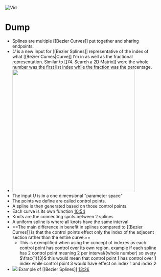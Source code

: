 ![Vid](https://youtu.be/jvPPXbo87ds?t=600)

# Dump 
- Splines are multiple [[Bezier Curves]] put together and sharing endpoints.
- $U$ is a new input  for [[Bezier Splines]] representative of the index of what [[Bezier Curves|Curve]] I'm in as well as the fractional representation. Similar to [[74. Search a 2D Matrix]] were the whole number was the first list index while the fraction was the percentage.
- <img src = "https://i.imgur.com/ADdsRlK.png" width =400>
- The input $U$ is in a one dimensional "parameter space"
- The points we define are called control points.
- A spline is then generated based on those control points.
- Each curve is its own function [10:54](https://youtu.be/jvPPXbo87ds?t=654)
- Knots are the connecting spots between 2 splines
- A uniform spline is where all knots have the same interval.
- ==The main difference in benefit in splines compared to [[Bezier Curves]] is that the control points effect  only the index of the adjacent section rather than the entire curve.== 
	- This is exemplified when using the concept of indexes as each control point has control over its own region. example if each spline has 2 control point meaning 2 per interval/(whole number) so every $\frac{1}{3}$ this would mean that control point  1 has control over 1 index while control point 3 would have effect on index 1 and index 2
- ![](https://i.imgur.com/L61h2Qr.png) Example of [[Bezier Splines]] [13:26](https://youtu.be/jvPPXbo87ds?t=806)
